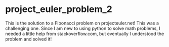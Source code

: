# project_euler_problem_2

This is the solution to a Fibonacci problem on projecteuler.net! This was a challenging one. Since I am new to using python to solve math problems, I needed a little help from stackoverflow.com, but eventually I understood the problem and solved it!
